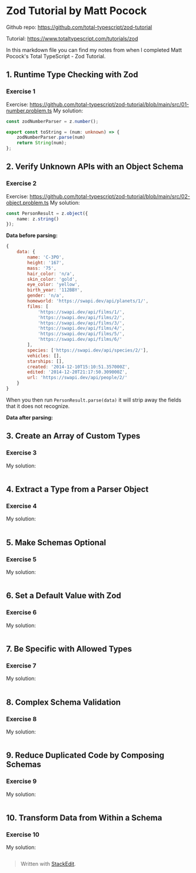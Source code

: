 
# Zod Tutorial by Matt Pocock

Github repo: https://github.com/total-typescript/zod-tutorial

Tutorial: https://www.totaltypescript.com/tutorials/zod

In this markdown file you can find my notes from when I completed Matt Pocock's Total TypeScript - Zod Tutorial.

## 1. Runtime Type Checking with Zod

### Exercise 1
Exercise: https://github.com/total-typescript/zod-tutorial/blob/main/src/01-number.problem.ts
My solution:
```ts
const zodNumberParser = z.number();

export const toString = (num: unknown) => {
    zodNumberParser.parse(num)
    return String(num);
};
```

## 2. Verify Unknown APIs with an Object Schema

### Exercise 2
Exercise: https://github.com/total-typescript/zod-tutorial/blob/main/src/02-object.problem.ts
My solution:
```ts
const PersonResult = z.object({
    name: z.string()
});
```

**Data before parsing:**
```js
{
    data: {
        name: 'C-3PO',
        height: '167',
        mass: '75',
        hair_color: 'n/a',
        skin_color: 'gold',
        eye_color: 'yellow',
        birth_year: '112BBY',
        gender: 'n/a',
        homeworld: 'https://swapi.dev/api/planets/1/',
        films: [
            'https://swapi.dev/api/films/1/',
            'https://swapi.dev/api/films/2/',
            'https://swapi.dev/api/films/3/',
            'https://swapi.dev/api/films/4/',
            'https://swapi.dev/api/films/5/',
            'https://swapi.dev/api/films/6/'
        ],
        species: ['https://swapi.dev/api/species/2/'],
        vehicles: [],
        starships: [],
        created: '2014-12-10T15:10:51.357000Z',
        edited: '2014-12-20T21:17:50.309000Z',
        url: 'https://swapi.dev/api/people/2/'
    }
}
```

When you then run `PersonResult.parse(data)` it will strip away the fields that it does not recognize.

**Data after parsing:**


## 3. Create an Array of Custom Types

### Exercise 3
My solution:
```ts
```

## 4. Extract a Type from a Parser Object

### Exercise 4
My solution:
```ts
```

## 5. Make Schemas Optional

### Exercise 5
My solution:
```ts
```

## 6. Set a Default Value with Zod

### Exercise 6
My solution:
```ts
```

## 7. Be Specific with Allowed Types

### Exercise 7
My solution:
```ts
```

## 8. Complex Schema Validation

### Exercise 8
My solution:
```ts
```

## 9. Reduce Duplicated Code by Composing Schemas

### Exercise 9
My solution:
```ts
```

## 10. Transform Data from Within a Schema

### Exercise 10
My solution:
```ts
```
> Written with [StackEdit](https://stackedit.io/).
<!--stackedit_data:
eyJoaXN0b3J5IjpbODIyNTY0NDM0LDE2MTUwNjUyMDQsMzc5Nz
Q4OTAzXX0=
-->